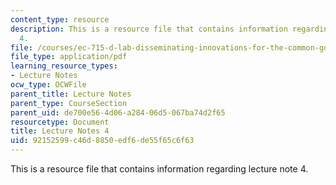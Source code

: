 ```yaml
---
content_type: resource
description: This is a resource file that contains information regarding lecture note
  4.
file: /courses/ec-715-d-lab-disseminating-innovations-for-the-common-good-spring-2007/92152599c46d8850edf6de55f65c6f63_MITEC_715S07_notes04.pdf
file_type: application/pdf
learning_resource_types:
- Lecture Notes
ocw_type: OCWFile
parent_title: Lecture Notes
parent_type: CourseSection
parent_uid: de700e56-4d06-a284-06d5-067ba74d2f65
resourcetype: Document
title: Lecture Notes 4
uid: 92152599-c46d-8850-edf6-de55f65c6f63
---
```

This is a resource file that contains information regarding lecture note 4.

